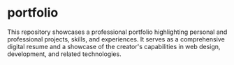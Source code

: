 # portfolio
This repository showcases a professional portfolio highlighting personal and professional projects, skills, and experiences. It serves as a comprehensive digital resume and a showcase of the creator's capabilities in web design, development, and related technologies.
